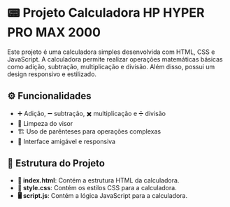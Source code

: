 # 📟 Projeto Calculadora HP HYPER PRO MAX 2000

Este projeto é uma calculadora simples desenvolvida com HTML, CSS e JavaScript. A calculadora permite realizar operações matemáticas básicas como adição, subtração, multiplicação e divisão. Além disso, possui um design responsivo e estilizado.

## ⚙️ Funcionalidades
- ➕ Adição, ➖ subtração, ✖️ multiplicação e ➗ divisão
- 🧹 Limpeza do visor
- 🏗️ Uso de parênteses para operações complexas
- 🎨 Interface amigável e responsiva

## 📂 Estrutura do Projeto
- **📄 index.html**: Contém a estrutura HTML da calculadora.
- **🎨 style.css**: Contém os estilos CSS para a calculadora.
- **🖥️ script.js**: Contém a lógica JavaScript para a calculadora.
